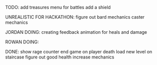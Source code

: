TODO:
add treasures
menu for battles
add a shield

UNREALISTIC FOR HACKATHON:
figure out bard mechanics
caster mechanics

JORDAN DOING:
creating feedback animation for heals and damage

ROWAN DOING:

DONE:
show rage counter
end game on player death
load new level on staircase
figure out good health increase mechanics